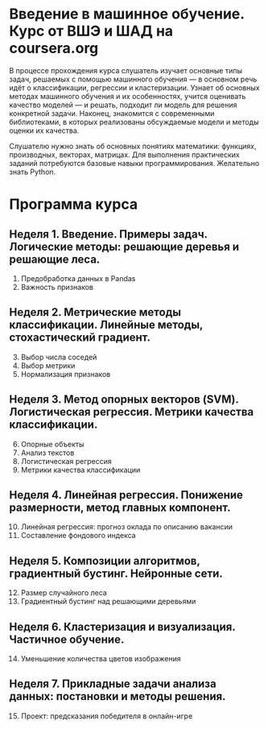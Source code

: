# Введение в машинное обучение. Курс от ВШЭ и ШАД на coursera.org
В процессе прохождения курса слушатель изучает основные типы задач, решаемых с помощью машинного обучения — в основном речь идёт о классификации, регрессии и кластеризации. Узнает об основных методах машинного обучения и их особенностях, учится оценивать качество моделей — и решать, подходит ли модель для решения конкретной задачи. Наконец, знакомится с современными библиотеками, в которых реализованы обсуждаемые модели и методы оценки их качества.

Слушателю нужно знать об основных понятиях математики: функциях, производных, векторах, матрицах. Для выполнения практических заданий потребуются базовые навыки программирования. Желательно знать Python.

# Программа курса
## Неделя 1. Введение. Примеры задач. Логические методы: решающие деревья и решающие леса.
1. Предобработка данных в Pandas
2. Важность признаков
## Неделя 2. Метрические методы классификации. Линейные методы, стохастический градиент.
3. Выбор числа соседей
4. Выбор метрики
5. Нормализация признаков
## Неделя 3. Метод опорных векторов (SVM). Логистическая регрессия. Метрики качества классификации.
6. Опорные объекты
7. Анализ текстов
8. Логистическая регрессия
9. Метрики качества классификации
## Неделя 4. Линейная регрессия. Понижение размерности, метод главных компонент.
10. Линейная регрессия: прогноз оклада по описанию вакансии
11. Составление фондового индекса
## Неделя 5. Композиции алгоритмов, градиентный бустинг. Нейронные сети.
12. Размер случайного леса
13. Градиентный бустинг над решающими деревьями
## Неделя 6. Кластеризация и визуализация. Частичное обучение.
14. Уменьшение количества цветов изображения
## Неделя 7. Прикладные задачи анализа данных: постановки и методы решения.
15. Проект: предсказания победителя в онлайн-игре
